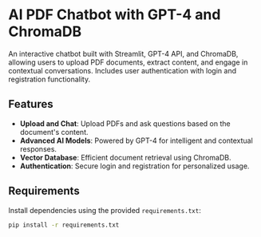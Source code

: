 # AI PDF Chatbot with GPT-4 and ChromaDB

An interactive chatbot built with Streamlit, GPT-4 API, and ChromaDB, allowing users to upload PDF documents, extract content, and engage in contextual conversations. Includes user authentication with login and registration functionality.

## Features

- **Upload and Chat**: Upload PDFs and ask questions based on the document's content.
- **Advanced AI Models**: Powered by GPT-4 for intelligent and contextual responses.
- **Vector Database**: Efficient document retrieval using ChromaDB.
- **Authentication**: Secure login and registration for personalized usage.

## Requirements

Install dependencies using the provided `requirements.txt`:

```bash
pip install -r requirements.txt

